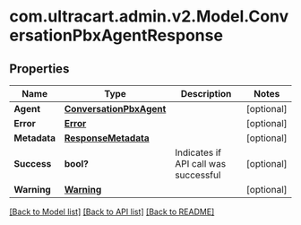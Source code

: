 # com.ultracart.admin.v2.Model.ConversationPbxAgentResponse
## Properties

Name | Type | Description | Notes
------------ | ------------- | ------------- | -------------
**Agent** | [**ConversationPbxAgent**](ConversationPbxAgent.md) |  | [optional] 
**Error** | [**Error**](Error.md) |  | [optional] 
**Metadata** | [**ResponseMetadata**](ResponseMetadata.md) |  | [optional] 
**Success** | **bool?** | Indicates if API call was successful | [optional] 
**Warning** | [**Warning**](Warning.md) |  | [optional] 


[[Back to Model list]](../README.md#documentation-for-models) [[Back to API list]](../README.md#documentation-for-api-endpoints) [[Back to README]](../README.md)

